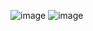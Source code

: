 ![image](https://github.com/user-attachments/assets/3b158e3e-ed43-421b-bc39-722a59d169f4)
![image](https://github.com/user-attachments/assets/72ef4eae-098a-4a7c-bb00-f3bf1f2d7e5b)

